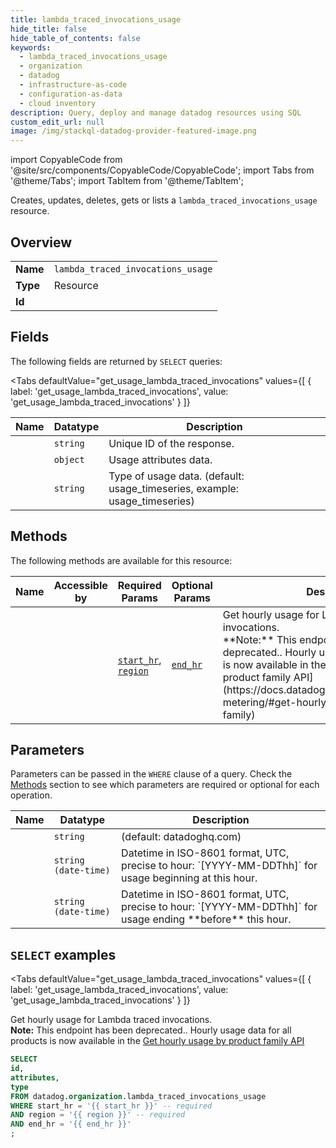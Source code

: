 ```yaml
--- 
title: lambda_traced_invocations_usage
hide_title: false
hide_table_of_contents: false
keywords:
  - lambda_traced_invocations_usage
  - organization
  - datadog
  - infrastructure-as-code
  - configuration-as-data
  - cloud inventory
description: Query, deploy and manage datadog resources using SQL
custom_edit_url: null
image: /img/stackql-datadog-provider-featured-image.png
---
```


import CopyableCode from '@site/src/components/CopyableCode/CopyableCode';
import Tabs from '@theme/Tabs';
import TabItem from '@theme/TabItem';

Creates, updates, deletes, gets or lists a <code>lambda_traced_invocations_usage</code> resource.

## Overview
<table><tbody>
<tr><td><b>Name</b></td><td><code>lambda_traced_invocations_usage</code></td></tr>
<tr><td><b>Type</b></td><td>Resource</td></tr>
<tr><td><b>Id</b></td><td><CopyableCode code="datadog.organization.lambda_traced_invocations_usage" /></td></tr>
</tbody></table>

## Fields

The following fields are returned by `SELECT` queries:

<Tabs
    defaultValue="get_usage_lambda_traced_invocations"
    values={[
        { label: 'get_usage_lambda_traced_invocations', value: 'get_usage_lambda_traced_invocations' }
    ]}
>
<TabItem value="get_usage_lambda_traced_invocations">

<table>
<thead>
    <tr>
    <th>Name</th>
    <th>Datatype</th>
    <th>Description</th>
    </tr>
</thead>
<tbody>
<tr>
    <td><CopyableCode code="id" /></td>
    <td><code>string</code></td>
    <td>Unique ID of the response.</td>
</tr>
<tr>
    <td><CopyableCode code="attributes" /></td>
    <td><code>object</code></td>
    <td>Usage attributes data.</td>
</tr>
<tr>
    <td><CopyableCode code="type" /></td>
    <td><code>string</code></td>
    <td>Type of usage data. (default: usage_timeseries, example: usage_timeseries)</td>
</tr>
</tbody>
</table>
</TabItem>
</Tabs>

## Methods

The following methods are available for this resource:

<table>
<thead>
    <tr>
    <th>Name</th>
    <th>Accessible by</th>
    <th>Required Params</th>
    <th>Optional Params</th>
    <th>Description</th>
    </tr>
</thead>
<tbody>
<tr>
    <td><a href="#get_usage_lambda_traced_invocations"><CopyableCode code="get_usage_lambda_traced_invocations" /></a></td>
    <td><CopyableCode code="select" /></td>
    <td><a href="#parameter-start_hr"><code>start_hr</code></a>, <a href="#parameter-region"><code>region</code></a></td>
    <td><a href="#parameter-end_hr"><code>end_hr</code></a></td>
    <td>Get hourly usage for Lambda traced invocations.<br />**Note:** This endpoint has been deprecated.. Hourly usage data for all products is now available in the [Get hourly usage by product family API](https://docs.datadoghq.com/api/latest/usage-metering/#get-hourly-usage-by-product-family)</td>
</tr>
</tbody>
</table>

## Parameters

Parameters can be passed in the `WHERE` clause of a query. Check the [Methods](#methods) section to see which parameters are required or optional for each operation.

<table>
<thead>
    <tr>
    <th>Name</th>
    <th>Datatype</th>
    <th>Description</th>
    </tr>
</thead>
<tbody>
<tr id="parameter-region">
    <td><CopyableCode code="region" /></td>
    <td><code>string</code></td>
    <td>(default: datadoghq.com)</td>
</tr>
<tr id="parameter-start_hr">
    <td><CopyableCode code="start_hr" /></td>
    <td><code>string (date-time)</code></td>
    <td>Datetime in ISO-8601 format, UTC, precise to hour: `[YYYY-MM-DDThh]` for usage beginning at this hour.</td>
</tr>
<tr id="parameter-end_hr">
    <td><CopyableCode code="end_hr" /></td>
    <td><code>string (date-time)</code></td>
    <td>Datetime in ISO-8601 format, UTC, precise to hour: `[YYYY-MM-DDThh]` for usage ending **before** this hour.</td>
</tr>
</tbody>
</table>

## `SELECT` examples

<Tabs
    defaultValue="get_usage_lambda_traced_invocations"
    values={[
        { label: 'get_usage_lambda_traced_invocations', value: 'get_usage_lambda_traced_invocations' }
    ]}
>
<TabItem value="get_usage_lambda_traced_invocations">

Get hourly usage for Lambda traced invocations.<br />**Note:** This endpoint has been deprecated.. Hourly usage data for all products is now available in the [Get hourly usage by product family API](https://docs.datadoghq.com/api/latest/usage-metering/#get-hourly-usage-by-product-family)

```sql
SELECT
id,
attributes,
type
FROM datadog.organization.lambda_traced_invocations_usage
WHERE start_hr = '{{ start_hr }}' -- required
AND region = '{{ region }}' -- required
AND end_hr = '{{ end_hr }}'
;
```
</TabItem>
</Tabs>

